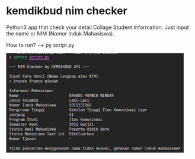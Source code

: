 # kemdikbud nim checker

Python3 app that check your detail Collage Student Information. Just input the name or NIM (Nomor Induk Mahasiswa).

How to run?
--> py script.py

![Alt Text](image.png)